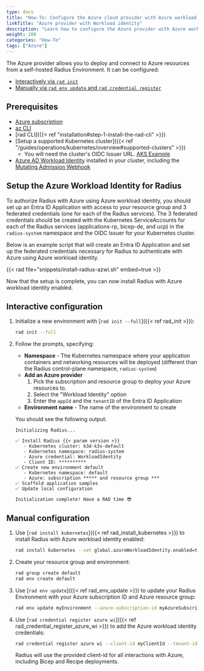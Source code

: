 ```yaml
---
type: docs
title: "How-To: Configure the Azure cloud provider with Azure workload identity"
linkTitle: "Azure provider with Workload identity"
description: "Learn how to configure the Azure provider with Azure workload identity for your Radius Environment"
weight: 200
categories: "How-To"
tags: ["Azure"]
---
```


The Azure provider allows you to deploy and connect to Azure resources from a self-hosted Radius Environment. It can be configured:

- [Interactively via `rad init`](#interactive-configuration)
- [Manually via `rad env update` and `rad credential register`](#manual-configuration)

## Prerequisites

- [Azure subscription](https://azure.com)
- [az CLI](https://aka.ms/azcli)
- [rad CLI]({{< ref "installation#step-1-install-the-rad-cli" >}})
- [Setup a supported Kubernetes cluster]({{< ref "/guides/operations/kubernetes/overview#supported-clusters" >}})
  - You will need the cluster's OIDC Issuer URL. [AKS Example](https://azure.github.io/azure-workload-identity/docs/installation/managed-clusters.html#azure-kubernetes-service-aks)
- [Azure AD Workload Identity](https://azure.github.io/azure-workload-identity/docs/installation.html) installed in your cluster, including the [Mutating Admission Webhook](https://azure.github.io/azure-workload-identity/docs/installation/mutating-admission-webhook.html)

## Setup the Azure Workload Identity for Radius

To authorize Radius with Azure using Azure workload identity, you should set up an Entra ID Application with access to your resource group and 3 federated credentials (one for each of the Radius services). The 3 federated credentials should be created with the Kubernetes ServiceAccounts for each of the Radius services (applications-rp, bicep-de, and ucp) in the `radius-system` namespace and the OIDC Issuer for your Kubernetes cluster.

Below is an example script that will create an Entra ID Application and set up the federated credentials necessary for Radius to authenticate with Azure using Azure workload identity.

{{< rad file="snippets/install-radius-azwi.sh" embed=true >}}

Now that the setup is complete, you can now install Radius with Azure workload identity enabled.

## Interactive configuration

1. Initialize a new environment with [`rad init --full`]({{< ref rad_init >}}):

   ```bash
   rad init --full
   ```

1. Follow the prompts, specifying:
   - **Namespace** - The Kubernetes namespace where your application containers and networking resources will be deployed (different than the Radius control-plane namespace, `radius-system`)
   - **Add an Azure provider** 
      1. Pick the subscription and resource group to deploy your Azure resources to.
      2. Select the "Workload Identity" option
      3. Enter the `appId` and the `tenantID` of the Entra ID Application
   - **Environment name** - The name of the environment to create

   You should see the following output:

      ```
      Initializing Radius...

      ✅ Install Radius {{< param version >}}
         - Kubernetes cluster: k3d-k3s-default
         - Kubernetes namespace: radius-system
         - Azure credential: WorkloadIdentity                                                       
         - Client ID: **********
      ✅ Create new environment default
         - Kubernetes namespace: default
         - Azure: subscription ***** and resource group ***
      ✅ Scaffold application samples
      ✅ Update local configuration

      Initialization complete! Have a RAD time 😎
      ```

## Manual configuration

1. Use [`rad install kubernetes`]({{< ref rad_install_kubernetes >}}) to install Radius with Azure workload identity enabled:

    ```bash
    rad install kubernetes --set global.azureWorkloadIdentity.enabled=true
    ```

1. Create your resource group and environment:

    ```bash
    rad group create default
    rad env create default
    ```

1. Use [`rad env update`]({{< ref rad_env_update >}}) to update your Radius Environment with your Azure subscription ID and Azure resource group:

    ```bash
    rad env update myEnvironment --azure-subscription-id myAzureSubscriptionId --azure-resource-group  myAzureResourceGroup
    ```

1. Use [`rad credential register azure wi`]({{< ref rad_credential_register_azure_wi >}}) to add the Azure workload identity credentials:

    ```bash
    rad credential register azure wi --client-id myClientId --tenant-id myTenantId
    ```

    Radius will use the provided client-id for all interactions with Azure, including Bicep and Recipe deployments.
